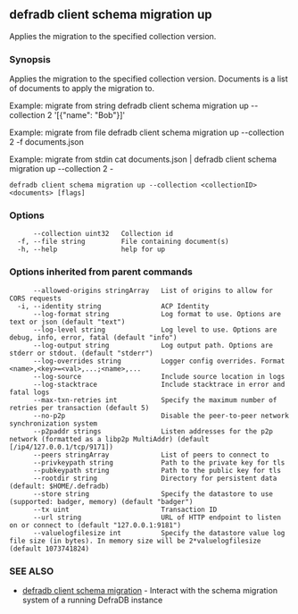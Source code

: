 ## defradb client schema migration up

Applies the migration to the specified collection version.

### Synopsis

Applies the migration to the specified collection version.
Documents is a list of documents to apply the migration to.		

Example: migrate from string
  defradb client schema migration up --collection 2 '[{"name": "Bob"}]'

Example: migrate from file
  defradb client schema migration up --collection 2 -f documents.json

Example: migrate from stdin
  cat documents.json | defradb client schema migration up --collection 2 -
		

```
defradb client schema migration up --collection <collectionID> <documents> [flags]
```

### Options

```
      --collection uint32   Collection id
  -f, --file string         File containing document(s)
  -h, --help                help for up
```

### Options inherited from parent commands

```
      --allowed-origins stringArray   List of origins to allow for CORS requests
  -i, --identity string               ACP Identity
      --log-format string             Log format to use. Options are text or json (default "text")
      --log-level string              Log level to use. Options are debug, info, error, fatal (default "info")
      --log-output string             Log output path. Options are stderr or stdout. (default "stderr")
      --log-overrides string          Logger config overrides. Format <name>,<key>=<val>,...;<name>,...
      --log-source                    Include source location in logs
      --log-stacktrace                Include stacktrace in error and fatal logs
      --max-txn-retries int           Specify the maximum number of retries per transaction (default 5)
      --no-p2p                        Disable the peer-to-peer network synchronization system
      --p2paddr strings               Listen addresses for the p2p network (formatted as a libp2p MultiAddr) (default [/ip4/127.0.0.1/tcp/9171])
      --peers stringArray             List of peers to connect to
      --privkeypath string            Path to the private key for tls
      --pubkeypath string             Path to the public key for tls
      --rootdir string                Directory for persistent data (default: $HOME/.defradb)
      --store string                  Specify the datastore to use (supported: badger, memory) (default "badger")
      --tx uint                       Transaction ID
      --url string                    URL of HTTP endpoint to listen on or connect to (default "127.0.0.1:9181")
      --valuelogfilesize int          Specify the datastore value log file size (in bytes). In memory size will be 2*valuelogfilesize (default 1073741824)
```

### SEE ALSO

* [defradb client schema migration](defradb_client_schema_migration.md)	 - Interact with the schema migration system of a running DefraDB instance

